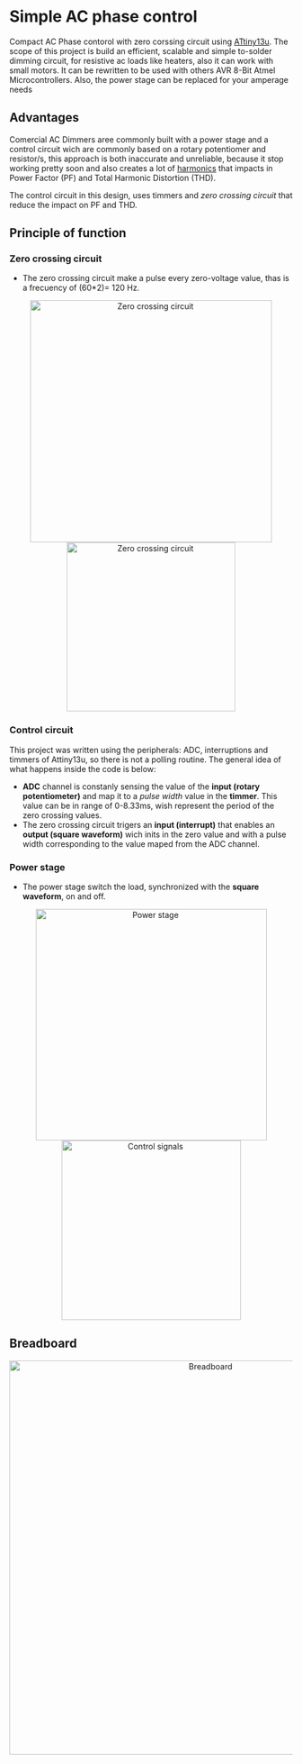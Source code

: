 
# Simple AC phase control

Compact AC Phase contorol with zero corssing circuit using [ATtiny13u](https://ww1.microchip.com/downloads/en/devicedoc/doc2535.pdf).
The scope of this project is build an efficient, scalable and simple to-solder dimming circuit, for resistive ac loads like heaters, also it can work with small motors.
It can be rewritten to be used with others AVR 8-Bit Atmel Microcontrollers. Also, the power stage can be replaced for your amperage needs  


## Advantages 
Comercial AC Dimmers aree commonly built with a power stage and a control circuit wich are commonly
based on a rotary potentiomer and resistor/s, this approach is both inaccurate and unreliable, because it stop working pretty soon and also creates a lot of [harmonics](https://www.electronics-tutorials.ws/accircuits/harmonics.html) that impacts in Power Factor (PF) and Total Harmonic Distortion (THD).

The control circuit in this design, uses timmers and _zero crossing circuit_ that reduce the impact on PF and THD.

## Principle of function 

### Zero crossing circuit 
- The zero crossing circuit make a pulse every zero-voltage value, thas is a frecuency of (60*2)= 120 Hz. 

<p align="center">
	<img alt="Zero crossing circuit" width="430" src="https://user-images.githubusercontent.com/22565959/213883584-a254b72b-0fbb-4e92-a54c-57aa0edd1ea1.png">
	<img alt="Zero crossing circuit" width="300" src="https://user-images.githubusercontent.com/22565959/213883593-dad12f7b-1464-446e-ac99-6e66b3f474ec.png">
</p>

### Control circuit
This project was written using the peripherals: ADC, interruptions and timmers of Attiny13u, so there is not a polling routine. 
The general idea of what happens inside the code is below:

- **ADC** channel is constanly sensing the value of the **input (rotary potentiometer)** and map it to a _pulse width_ value in the **timmer**. This value can be in range of 0-8.33ms, wish represent the period of the zero crossing values.
- The zero crossing circuit trigers an **input (interrupt)** that enables an **output (square waveform)** wich inits in the zero value and with a pulse width corresponding to the value maped from the ADC channel. 

### Power stage 

- The power stage switch the load, synchronized with the **square waveform**, on and off. 

<p align="center">
	<img alt="Power stage" width="411" src="https://user-images.githubusercontent.com/22565959/213963618-809bdb3e-eeaf-4fa9-9dda-a492a0eaf045.jpg">
	<img alt="Control signals" width="319" src="https://user-images.githubusercontent.com/22565959/213885312-7970b64f-5aaa-4afe-a145-01eb5e3af3bd.png">
</p>

## Breadboard
<p align="center">
	<img alt="Breadboard" width="700" src="https://user-images.githubusercontent.com/22565959/213962371-aab461fb-0b41-4ed1-b052-d9c24785229b.png">
</p>
